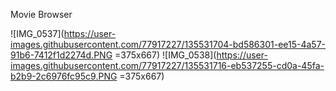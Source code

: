 Movie Browser

![IMG_0537](https://user-images.githubusercontent.com/77917227/135531704-bd586301-ee15-4a57-91b6-7412f1d2274d.PNG =375x667)
![IMG_0538](https://user-images.githubusercontent.com/77917227/135531716-eb537255-cd0a-45fa-b2b9-2c6976fc95c9.PNG =375x667)

